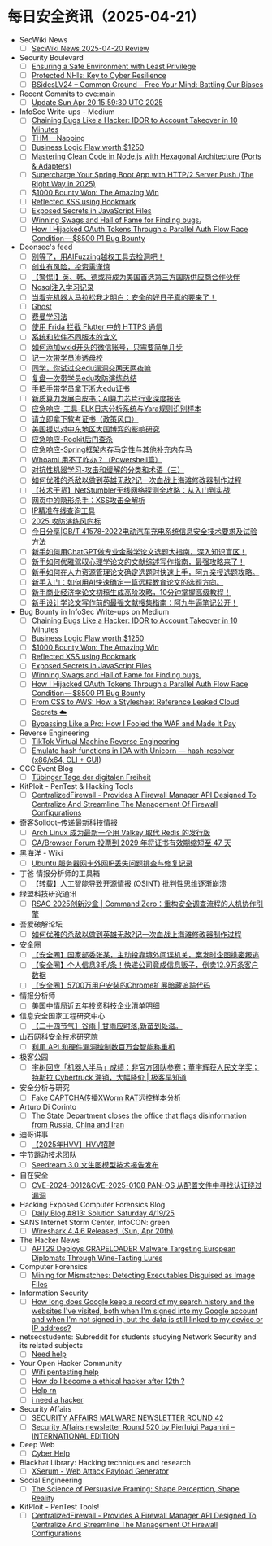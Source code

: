 # 每日安全资讯（2025-04-21）

- SecWiki News
  - [ ] [SecWiki News 2025-04-20 Review](http://www.sec-wiki.com/?2025-04-20)
- Security Boulevard
  - [ ] [Ensuring a Safe Environment with Least Privilege](https://securityboulevard.com/2025/04/ensuring-a-safe-environment-with-least-privilege/?utm_source=rss&utm_medium=rss&utm_campaign=ensuring-a-safe-environment-with-least-privilege)
  - [ ] [Protected NHIs: Key to Cyber Resilience](https://securityboulevard.com/2025/04/protected-nhis-key-to-cyber-resilience/?utm_source=rss&utm_medium=rss&utm_campaign=protected-nhis-key-to-cyber-resilience)
  - [ ] [BSidesLV24 – Common Ground – Free Your Mind: Battling Our Biases](https://securityboulevard.com/2025/04/bsideslv24-common-ground-free-your-mind-battling-our-biases/?utm_source=rss&utm_medium=rss&utm_campaign=bsideslv24-common-ground-free-your-mind-battling-our-biases)
- Recent Commits to cve:main
  - [ ] [Update Sun Apr 20 15:59:30 UTC 2025](https://github.com/trickest/cve/commit/d1105969747a8dd102f293efab99303f928f9b0c)
- InfoSec Write-ups - Medium
  - [ ] [Chaining Bugs Like a Hacker: IDOR to Account Takeover in 10 Minutes](https://infosecwriteups.com/chaining-bugs-like-a-hacker-idor-to-account-takeover-in-10-minutes-db0cba198007?source=rss----7b722bfd1b8d---4)
  - [ ] [THM — Napping](https://infosecwriteups.com/thm-napping-c707974cb4c8?source=rss----7b722bfd1b8d---4)
  - [ ] [Business Logic Flaw worth $1250](https://infosecwriteups.com/business-logic-flaw-worth-1250-35efcd1b9af9?source=rss----7b722bfd1b8d---4)
  - [ ] [Mastering Clean Code in Node.js with Hexagonal Architecture (Ports & Adapters)](https://infosecwriteups.com/mastering-clean-code-in-node-js-with-hexagonal-architecture-ports-adapters-e3a343a8c649?source=rss----7b722bfd1b8d---4)
  - [ ] [Supercharge Your Spring Boot App with HTTP/2 Server Push (The Right Way in 2025)](https://infosecwriteups.com/supercharge-your-spring-boot-app-with-http-2-server-push-the-right-way-in-2025-6d1fc94d6c8f?source=rss----7b722bfd1b8d---4)
  - [ ] [$1000 Bounty Won: The Amazing Win](https://infosecwriteups.com/1000-bounty-won-the-amazing-win-22da06954089?source=rss----7b722bfd1b8d---4)
  - [ ] [Reflected XSS using Bookmark](https://infosecwriteups.com/reflected-xss-using-bookmark-937cf27c5725?source=rss----7b722bfd1b8d---4)
  - [ ] [Exposed Secrets in JavaScript Files](https://infosecwriteups.com/exposed-secrets-in-javascript-files-430a76834952?source=rss----7b722bfd1b8d---4)
  - [ ] [Winning Swags and Hall of Fame for Finding bugs.](https://infosecwriteups.com/winning-swags-and-hall-of-fame-for-finding-bugs-7402555fefe3?source=rss----7b722bfd1b8d---4)
  - [ ] [How I Hijacked OAuth Tokens Through a Parallel Auth Flow Race Condition — $8500 P1 Bug Bounty](https://infosecwriteups.com/how-i-hijacked-oauth-tokens-through-a-parallel-auth-flow-race-condition-8500-p1-bug-bounty-7af1cccc4d4c?source=rss----7b722bfd1b8d---4)
- Doonsec's feed
  - [ ] [别等了，用AIFuzzing越权工具去捡洞吧！](https://mp.weixin.qq.com/s?__biz=Mzg2NTkwODU3Ng==&mid=2247515036&idx=1&sn=8a6d6ac390cecac8ed046739823bfd49)
  - [ ] [创业有风险，投资需谨慎](https://mp.weixin.qq.com/s?__biz=MzI1Mjc3NTUwMQ==&mid=2247539379&idx=1&sn=0b19f76cb6b19a9d937d5ef030c2f01b)
  - [ ] [【警惕!】英、韩、德或将成为美国首选第三方国防供应商合作伙伴](https://mp.weixin.qq.com/s?__biz=MzkxMTA3MDk3NA==&mid=2247487558&idx=1&sn=b92f7d916ef33f1b2c1313bc875e1815)
  - [ ] [Nosql注入学习记录](https://mp.weixin.qq.com/s?__biz=Mzk1Nzk3MjA5Ng==&mid=2247484898&idx=1&sn=3d97ca75d298531e00dbf31a4f0268ee)
  - [ ] [当看完机器人马拉松我才明白：安全的好日子真的要来了！](https://mp.weixin.qq.com/s?__biz=MzAxOTk3NTg5OQ==&mid=2247492862&idx=1&sn=172f2df35842fbf2a96df97ef556ce63)
  - [ ] [Ghost](https://mp.weixin.qq.com/s?__biz=Mzk1NzY0NzMyMw==&mid=2247491920&idx=1&sn=c6b66fad8c14738c9f09c485070e5fd6)
  - [ ] [费曼学习法](https://mp.weixin.qq.com/s?__biz=Mzk0MTI4NTIzNQ==&mid=2247493399&idx=1&sn=c92f2704d6edb26c5722d8f26c818812)
  - [ ] [使用 Frida 拦截 Flutter 中的 HTTPS 通信](https://mp.weixin.qq.com/s?__biz=MzAxODM5ODQzNQ==&mid=2247488064&idx=1&sn=2bfe03f554c3a56d61ba04f36175ea71)
  - [ ] [系统和软件不同版本的含义](https://mp.weixin.qq.com/s?__biz=MzI5NDg0ODkwMQ==&mid=2247486235&idx=1&sn=15cd07acfa35ff5afdf038fd0c4a81fc)
  - [ ] [如何添加wxid开头的微信账号，只需要简单几步](https://mp.weixin.qq.com/s?__biz=MzI2OTk4MTA3Ng==&mid=2247497156&idx=1&sn=4f05b7f3d0c03ab634b2d2650ef9d66a)
  - [ ] [记一次带学员渗透母校](https://mp.weixin.qq.com/s?__biz=MzU3Mjk2NDU2Nw==&mid=2247493292&idx=1&sn=7b1881174201094a5449fe1400ddc8a6)
  - [ ] [同学，你试过交edu漏洞交两天两夜嘛](https://mp.weixin.qq.com/s?__biz=MzU3Mjk2NDU2Nw==&mid=2247493292&idx=2&sn=0d706a4064111b3e131f24460b2f2c56)
  - [ ] [复盘一次带学员edu攻防演练总结](https://mp.weixin.qq.com/s?__biz=MzU3Mjk2NDU2Nw==&mid=2247493292&idx=3&sn=b4a1583499bcc5ccbffd6b312fb5a322)
  - [ ] [手把手带学员拿下浙大edu证书](https://mp.weixin.qq.com/s?__biz=MzU3Mjk2NDU2Nw==&mid=2247493292&idx=4&sn=cd157b6471a1ab1e63b8dbfe0f62b42e)
  - [ ] [新质算力发展白皮书；AI算力芯片行业深度报告](https://mp.weixin.qq.com/s?__biz=MjM5OTk4MDE2MA==&mid=2655275766&idx=1&sn=9018cbfb1226cf5eda23ce3011dc3438)
  - [ ] [应急响应-工具-ELK日志分析系统与Yara规则识别样本](https://mp.weixin.qq.com/s?__biz=MzkxODg3MTU4NA==&mid=2247484088&idx=1&sn=095fe6d0be44ff036e6e7286b6030851)
  - [ ] [请立即拿下软考证书（政策风口）](https://mp.weixin.qq.com/s?__biz=Mzg2ODYxMzY3OQ==&mid=2247519062&idx=1&sn=a3cbb5572ce73e0e29a59da9858192d7)
  - [ ] [美国援以对中东地区大国博弈的影响研究](https://mp.weixin.qq.com/s?__biz=MzI1OTExNDY1NQ==&mid=2651620650&idx=1&sn=5ef4f38cdaa0e96e0c508266e1f16b59)
  - [ ] [应急响应-Rookit后门查杀](https://mp.weixin.qq.com/s?__biz=MzkxODg3MTU4NA==&mid=2247484064&idx=1&sn=ca97a57a79026a03a37ab2678f3cb801)
  - [ ] [应急响应-Spring框架内存马定性与其他补充内存马](https://mp.weixin.qq.com/s?__biz=MzkxODg3MTU4NA==&mid=2247484044&idx=1&sn=fd5ad2a3a109d794954bf5b5dea662e5)
  - [ ] [Whoami 用不了咋办？（Powershell篇）](https://mp.weixin.qq.com/s?__biz=Mzg3OTUxNTU2NQ==&mid=2247490238&idx=1&sn=922b9a06646f38a1567671d5ae88be72)
  - [ ] [对抗性机器学习-攻击和缓解的分类和术语（三）](https://mp.weixin.qq.com/s?__biz=Mzg3OTUxNTU2NQ==&mid=2247490238&idx=2&sn=b61b3777a1add04fd2c6044e280722ce)
  - [ ] [如何优雅的杀敌以做到英雄无敌?记一次血战上海滩修改器制作过程](https://mp.weixin.qq.com/s?__biz=Mzg3OTUxNTU2NQ==&mid=2247490238&idx=3&sn=97fe7332522189ec7c37992e0552f01f)
  - [ ] [【技术干货】NetStumbler无线网络探测全攻略：从入门到实战](https://mp.weixin.qq.com/s?__biz=Mzg3OTUxNTU2NQ==&mid=2247490238&idx=4&sn=e0d660f83f0155a8c3ec9723d2287cca)
  - [ ] [网页中的隐形杀手：XSS攻击全解析](https://mp.weixin.qq.com/s?__biz=MzI5MjY4MTMyMQ==&mid=2247491238&idx=1&sn=d93b4308d155c02cc77a0d4585d1669f)
  - [ ] [IP精准在线查询工具](https://mp.weixin.qq.com/s?__biz=MzkwMzUyNDIwMA==&mid=2247484093&idx=1&sn=3c7cc2b89ae2c4808c06d5a259b3b9d7)
  - [ ] [2025 攻防演练风向标](https://mp.weixin.qq.com/s?__biz=MzkwNDI0MjkzOA==&mid=2247485999&idx=1&sn=9fe7d068be1f1e2ce5f7a2eef539fdc5)
  - [ ] [今日分享|GB/T 41578-2022电动汽车充电系统信息安全技术要求及试验方法](https://mp.weixin.qq.com/s?__biz=MzUyNjk2MDU4MQ==&mid=2247486905&idx=1&sn=3ab4973d4324681446235fa2a3e4714e)
  - [ ] [新手如何用ChatGPT做专业金融学论文选题大指南，深入知识盲区！](https://mp.weixin.qq.com/s?__biz=MzU4MzM4MzQ1MQ==&mid=2247496921&idx=1&sn=ee85bcd89139ed0fc4bb4c823c58cf03)
  - [ ] [新手如何优雅驾驭心理学论文的文献综述写作指南，最强攻略来了！](https://mp.weixin.qq.com/s?__biz=MzU4MzM4MzQ1MQ==&mid=2247496921&idx=2&sn=81224600f80e22cec878661aa7381067)
  - [ ] [新手如何在人力资源管理论文确定选题时快速上手，阿九亲授选题攻略。](https://mp.weixin.qq.com/s?__biz=MzU4MzM4MzQ1MQ==&mid=2247496921&idx=3&sn=c898552786f4f94df78e66e6f45cc218)
  - [ ] [新手入门：如何用AI快速确定一篇远程教育论文的选题方向。](https://mp.weixin.qq.com/s?__biz=MzU4MzM4MzQ1MQ==&mid=2247496921&idx=4&sn=9838e7bf4ad2bca3080a93c2d5867c75)
  - [ ] [新手商业经济学论文初稿生成高阶攻略，10分钟掌握高级教程！](https://mp.weixin.qq.com/s?__biz=MzU4MzM4MzQ1MQ==&mid=2247496921&idx=5&sn=a152ba6a55a277212dfd214f94a8d553)
  - [ ] [新手设计学论文写作前的最强文献搜集指南：阿九牛逼笔记公开！](https://mp.weixin.qq.com/s?__biz=MzU4MzM4MzQ1MQ==&mid=2247496921&idx=6&sn=1fb45707f403e38eb9b05963e970e3b1)
- Bug Bounty in InfoSec Write-ups on Medium
  - [ ] [Chaining Bugs Like a Hacker: IDOR to Account Takeover in 10 Minutes](https://infosecwriteups.com/chaining-bugs-like-a-hacker-idor-to-account-takeover-in-10-minutes-db0cba198007?source=rss----7b722bfd1b8d--bug_bounty)
  - [ ] [Business Logic Flaw worth $1250](https://infosecwriteups.com/business-logic-flaw-worth-1250-35efcd1b9af9?source=rss----7b722bfd1b8d--bug_bounty)
  - [ ] [$1000 Bounty Won: The Amazing Win](https://infosecwriteups.com/1000-bounty-won-the-amazing-win-22da06954089?source=rss----7b722bfd1b8d--bug_bounty)
  - [ ] [Reflected XSS using Bookmark](https://infosecwriteups.com/reflected-xss-using-bookmark-937cf27c5725?source=rss----7b722bfd1b8d--bug_bounty)
  - [ ] [Exposed Secrets in JavaScript Files](https://infosecwriteups.com/exposed-secrets-in-javascript-files-430a76834952?source=rss----7b722bfd1b8d--bug_bounty)
  - [ ] [Winning Swags and Hall of Fame for Finding bugs.](https://infosecwriteups.com/winning-swags-and-hall-of-fame-for-finding-bugs-7402555fefe3?source=rss----7b722bfd1b8d--bug_bounty)
  - [ ] [How I Hijacked OAuth Tokens Through a Parallel Auth Flow Race Condition — $8500 P1 Bug Bounty](https://infosecwriteups.com/how-i-hijacked-oauth-tokens-through-a-parallel-auth-flow-race-condition-8500-p1-bug-bounty-7af1cccc4d4c?source=rss----7b722bfd1b8d--bug_bounty)
  - [ ] [From CSS to AWS: How a Stylesheet Reference Leaked Cloud Secrets ☁️](https://infosecwriteups.com/from-css-to-aws-how-a-stylesheet-reference-leaked-cloud-secrets-%EF%B8%8F-c55e5048777e?source=rss----7b722bfd1b8d--bug_bounty)
  - [ ] [Bypassing Like a Pro: How I Fooled the WAF and Made It Pay](https://infosecwriteups.com/bypassing-like-a-pro-how-i-fooled-the-waf-and-made-it-pay-e433193e1d9d?source=rss----7b722bfd1b8d--bug_bounty)
- Reverse Engineering
  - [ ] [TikTok Virtual Machine Reverse Engineering](https://www.reddit.com/r/ReverseEngineering/comments/1k3ki03/tiktok_virtual_machine_reverse_engineering/)
  - [ ] [Emulate hash functions in IDA with Unicorn — hash-resolver (x86/x64, CLI + GUI)](https://www.reddit.com/r/ReverseEngineering/comments/1k3wykt/emulate_hash_functions_in_ida_with_unicorn/)
- CCC Event Blog
  - [ ] [Tübinger Tage der digitalen Freiheit](https://events.ccc.de/2025/04/20/tag-der-digitalen-freiheit4/)
- KitPloit - PenTest &amp; Hacking Tools
  - [ ] [CentralizedFirewall - Provides A Firewall Manager API Designed To Centralize And Streamline The Management Of Firewall Configurations](http://www.kitploit.com/2025/04/centralizedfirewall-provides-firewall.html)
- 奇客Solidot–传递最新科技情报
  - [ ] [Arch Linux 成为最新一个用 Valkey 取代 Redis 的发行版](https://www.solidot.org/story?sid=81095)
  - [ ] [CA/Browser Forum 投票到 2029 年将证书有效期缩短至 47 天](https://www.solidot.org/story?sid=81094)
- 黑海洋 - Wiki
  - [ ] [Ubuntu 服务器网卡外网IP丢失问题排查与修复记录](https://blog.upx8.com/4759)
- 丁爸 情报分析师的工具箱
  - [ ] [【转载】人工智能导致开源情报 (OSINT) 批判性思维逐渐崩溃](https://mp.weixin.qq.com/s?__biz=MzI2MTE0NTE3Mw==&mid=2651149778&idx=1&sn=640327cd28d188e93e5b1305767c4735&subscene=0)
- 绿盟科技研究通讯
  - [ ] [RSAC 2025创新沙盒 | Command Zero：重构安全调查流程的人机协作引擎](https://mp.weixin.qq.com/s?__biz=MzIyODYzNTU2OA==&mid=2247498676&idx=1&sn=9361940cf30e7f16cfb5dc6ec90144cf&subscene=0)
- 吾爱破解论坛
  - [ ] [如何优雅的杀敌以做到英雄无敌?记一次血战上海滩修改器制作过程](https://mp.weixin.qq.com/s?__biz=MjM5Mjc3MDM2Mw==&mid=2651142521&idx=1&sn=cf66e4ca95f972eab6032873d99339fc&subscene=0)
- 安全圈
  - [ ] [【安全圈】国家部委张某，主动投靠境外间谍机关，案发时企图携密叛逃](https://mp.weixin.qq.com/s?__biz=MzIzMzE4NDU1OQ==&mid=2652069186&idx=1&sn=61924afdbc1ff980ab4242f33589c352&subscene=0)
  - [ ] [【安全圈】个人信息3毛/条！快递公司竟成信息贩子，倒卖12.9万条客户数据](https://mp.weixin.qq.com/s?__biz=MzIzMzE4NDU1OQ==&mid=2652069186&idx=2&sn=13b718634e721adf6bd2013d5b004d40&subscene=0)
  - [ ] [【安全圈】5700万用户安装的Chrome扩展暗藏追踪代码](https://mp.weixin.qq.com/s?__biz=MzIzMzE4NDU1OQ==&mid=2652069186&idx=3&sn=2b50780a02195bca113399ee09912a67&subscene=0)
- 情报分析师
  - [ ] [美国中情局近五年投资科技企业清单明细](https://mp.weixin.qq.com/s?__biz=MzA3Mjc1MTkwOA==&mid=2650560744&idx=1&sn=f19d53e8cd16a90cd4778caf54f7023d&subscene=0)
- 信息安全国家工程研究中心
  - [ ] [【二十四节气】谷雨 | 甘雨应时落,新苗到处滋。](https://mp.weixin.qq.com/s?__biz=MzU5OTQ0NzY3Ng==&mid=2247499347&idx=1&sn=490c21177937b430d01450dd97867842&subscene=0)
- 山石网科安全技术研究院
  - [ ] [利用 API 和硬件漏洞控制数百万台智能称重机](https://mp.weixin.qq.com/s?__biz=MzUzMDUxNTE1Mw==&mid=2247511702&idx=1&sn=cf6f539d15581b23e00b54cfb765c33c&subscene=0)
- 极客公园
  - [ ] [宇树回应「机器人半马」成绩：非官方团队参赛；董宇辉获人民文学奖；特斯拉 Cybertruck 滞销，大幅降价 | 极客早知道](https://mp.weixin.qq.com/s?__biz=MTMwNDMwODQ0MQ==&mid=2653077897&idx=1&sn=a2f0d6b73a582bf1ae2f3f882b22a9d9&subscene=0)
- 安全分析与研究
  - [ ] [Fake CAPTCHA传播XWorm RAT远控样本分析](https://mp.weixin.qq.com/s?__biz=MzA4ODEyODA3MQ==&mid=2247491652&idx=1&sn=e363808b2b9aec4a61d95a966f5501dd&subscene=0)
- Arturo Di Corinto
  - [ ] [The State Department closes the office that flags disinformation from Russia, China and Iran](https://dicorinto.it/articoli/the-state-department-closes-the-office-that-flags-disinformation-from-russia-china-and-iran/)
- 迪哥讲事
  - [ ] [【2025年HVV】HVV招聘](https://mp.weixin.qq.com/s?__biz=MzIzMTIzNTM0MA==&mid=2247497467&idx=1&sn=655e349e245dbe6bebc719942291b3ac&subscene=0)
- 字节跳动技术团队
  - [ ] [Seedream 3.0 文生图模型技术报告发布](https://mp.weixin.qq.com/s?__biz=MzI1MzYzMjE0MQ==&mid=2247514123&idx=1&sn=6195baa554590c35d1b162cbdfff3998&subscene=0)
- 自在安全
  - [ ] [CVE-2024-0012&CVE-2025-0108 PAN-OS 从配置文件中寻找认证绕过漏洞](https://mp.weixin.qq.com/s?__biz=Mzk0NTU5Mjg0Ng==&mid=2247491776&idx=1&sn=8fe7433aaae447fe8dc9569ef0f44bc3&subscene=0)
- Hacking Exposed Computer Forensics Blog
  - [ ] [Daily Blog #813: Solution Saturday 4/19/25](https://www.hecfblog.com/2025/04/daily-blog-813-solution-saturday-41925.html)
- SANS Internet Storm Center, InfoCON: green
  - [ ] [Wireshark 4.4.6 Released, (Sun, Apr 20th)](https://isc.sans.edu/diary/rss/31872)
- The Hacker News
  - [ ] [APT29 Deploys GRAPELOADER Malware Targeting European Diplomats Through Wine-Tasting Lures](https://thehackernews.com/2025/04/apt29-deploys-grapeloader-malware.html)
- Computer Forensics
  - [ ] [Mining for Mismatches: Detecting Executables Disguised as Image Files](https://www.reddit.com/r/computerforensics/comments/1k3l9k8/mining_for_mismatches_detecting_executables/)
- Information Security
  - [ ] [How long does Google keep a record of my search history and the websites I've visited, both when I'm signed into my Google account and when I'm not signed in, but the data is still linked to my device or IP address?](https://www.reddit.com/r/Information_Security/comments/1k3trbq/how_long_does_google_keep_a_record_of_my_search/)
- netsecstudents: Subreddit for students studying Network Security and its related subjects
  - [ ] [Need help](https://www.reddit.com/r/netsecstudents/comments/1k3kk7l/need_help/)
- Your Open Hacker Community
  - [ ] [Wifi pentesting help](https://www.reddit.com/r/HowToHack/comments/1k3f96g/wifi_pentesting_help/)
  - [ ] [How do I become a ethical hacker after 12th ?](https://www.reddit.com/r/HowToHack/comments/1k3segn/how_do_i_become_a_ethical_hacker_after_12th/)
  - [ ] [Help rn](https://www.reddit.com/r/HowToHack/comments/1k3r3ks/help_rn/)
  - [ ] [i need a hacker](https://www.reddit.com/r/HowToHack/comments/1k3rp4p/i_need_a_hacker/)
- Security Affairs
  - [ ] [SECURITY AFFAIRS MALWARE NEWSLETTER ROUND 42](https://securityaffairs.com/176725/malware/security-affairs-malware-newsletter-round-42.html)
  - [ ] [Security Affairs newsletter Round 520 by Pierluigi Paganini – INTERNATIONAL EDITION](https://securityaffairs.com/176716/breaking-news/security-affairs-newsletter-round-520-by-pierluigi-paganini-international-edition.html)
- Deep Web
  - [ ] [Cyber Help](https://www.reddit.com/r/deepweb/comments/1k3vjnx/cyber_help/)
- Blackhat Library: Hacking techniques and research
  - [ ] [XSerum - Web Attack Payload Generator](https://www.reddit.com/r/blackhat/comments/1k3x7it/xserum_web_attack_payload_generator/)
- Social Engineering
  - [ ] [The Science of Persuasive Framing: Shape Perception, Shape Reality](https://www.reddit.com/r/SocialEngineering/comments/1k3qnfj/the_science_of_persuasive_framing_shape/)
- KitPloit - PenTest Tools!
  - [ ] [CentralizedFirewall - Provides A Firewall Manager API Designed To Centralize And Streamline The Management Of Firewall Configurations](http://www.kitploit.com/2025/04/centralizedfirewall-provides-firewall.html)
